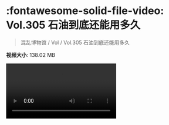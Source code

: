 # :fontawesome-solid-file-video: Vol.305 石油到底还能用多久

> 混乱博物馆 / Vol / Vol.305 石油到底还能用多久

**视频大小**: 138.02 MB

<div class="video"><video src="https://file.hsyhx.top/archive/305.mp4" controls preload>🤔 您的浏览器不支持 video 标签</video></div>